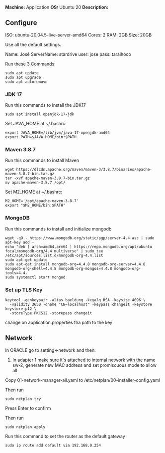 **Machine:** Application
**OS:** Ubuntu 20
**Description:**

## Configure

ISO: ubuntu-20.04.5-live-server-amd64
Cores: 2
RAM: 2GB
Size: 20GB

Use all the default settings.

Name: José
ServerName: stardrive
user: jose
pass: taralhoco

Run these 3 Commands:

```
sudo apt update
sudo apt upgrade
sudo apt autoremove
```


### JDK 17

Run this commands to install the JDK17

```
sudo apt install openjdk-17-jdk
```

Set JAVA_HOME at ~/.bashrc:

```
export JAVA_HOME=/lib/jvm/java-17-openjdk-amd64
export PATH=$JAVA_HOME/bin:$PATH
```

### Maven 3.8.7

Run this commands to install Maven

```
wget https://dlcdn.apache.org/maven/maven-3/3.8.7/binaries/apache-maven-3.8.7-bin.tar.gz
tar -xvf apache-maven-3.8.7-bin.tar.gz
mv apache-maven-3.8.7 /opt/
```

Set M2_HOME at ~/.bashrc:

```
M2_HOME='/opt/apache-maven-3.8.7'
export "$M2_HOME/bin:$PATH"
```

### MongoDB

Run this commands to install and initialize mongodb

```
wget -qO - https://www.mongodb.org/static/pgp/server-4.4.asc | sudo apt-key add -
echo "deb [ arch=amd64,arm64 ] https://repo.mongodb.org/apt/ubuntu focal/mongodb-org/4.4 multiverse" | sudo tee /etc/apt/sources.list.d/mongodb-org-4.4.list
sudo apt-get update
sudo apt-get install mongodb-org=4.4.8 mongodb-org-server=4.4.8 mongodb-org-shell=4.4.8 mongodb-org-mongos=4.4.8 mongodb-org-tools=4.4.
sudo systemctl start mongod
```

### Set up TLS Key

```
keytool -genkeypair -alias baeldung -keyalg RSA -keysize 4096 \
  -validity 3650 -dname "CN=localhost" -keypass changeit -keystore keystore.p12 \
  -storeType PKCS12 -storepass changeit
```

change on application.properties tha path to the key

## Network
In ORACLE go to setting->network and then:
1. In adapter 1 make sure it´s attached to internal network with the name sw-2, generate new MAC address and set promiscuous mode to allow all

Copy 01-network-manager-all.yaml to /etc/netplan/00-installer-config.yaml

Then run 
```
sudo netplan try
```

Press Enter to confirm

Then run
```
sudo netplan apply
```

Run this command to set the router as the default gateway
```
sudo ip route add default via 192.168.0.254
```


